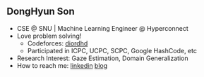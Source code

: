 ## DongHyun Son
-  CSE @ SNU | Machine Learning Engineer @ Hyperconnect
- Love problem solving!
  - Codeforces: [diordhd](https://codeforces.com/profile/diordhd) 
  - Participated in ICPC, UCPC, SCPC, Google HashCode, etc
- Research Interest: Gaze Estimation, Domain Generalization
- How to reach me: [linkedin](https://www.linkedin.com/in/dhdroid/) [blog](https://dhdroid.github.io/)

